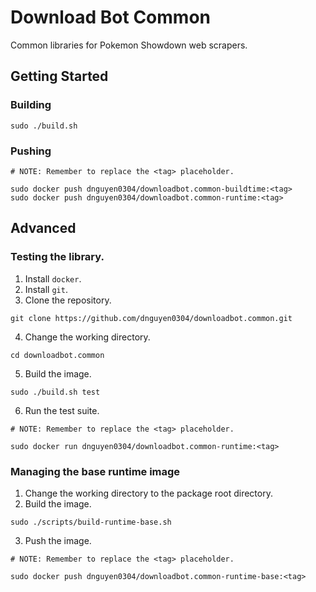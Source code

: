 # Download Bot Common
Common libraries for Pokemon Showdown web scrapers.

## Getting Started
### Building
```
sudo ./build.sh
```

### Pushing
```
# NOTE: Remember to replace the <tag> placeholder.

sudo docker push dnguyen0304/downloadbot.common-buildtime:<tag>
sudo docker push dnguyen0304/downloadbot.common-runtime:<tag>
```

## Advanced
### Testing the library.
1. Install `docker`.
2. Install `git`.
3. Clone the repository.
```
git clone https://github.com/dnguyen0304/downloadbot.common.git
```
4. Change the working directory.
```
cd downloadbot.common
```
5. Build the image.
```
sudo ./build.sh test
```
6. Run the test suite.
```
# NOTE: Remember to replace the <tag> placeholder.

sudo docker run dnguyen0304/downloadbot.common-runtime:<tag>
```

### Managing the base runtime image
1. Change the working directory to the package root directory.
2. Build the image.
```
sudo ./scripts/build-runtime-base.sh
```
3. Push the image.
```
# NOTE: Remember to replace the <tag> placeholder.

sudo docker push dnguyen0304/downloadbot.common-runtime-base:<tag>
```
